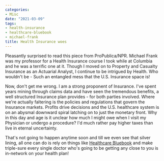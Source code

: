 ```yaml
---
categories:
- Misc
date: "2021-03-09"
tags:
- health-insurance
- healthcare-bluebook
- michael-frank
title: Health Insurance woes
---
```


Pleasantly surprised to read this piece from ProPublica/NPR. Michael Frank was my professor for a Health Insurance course I took while at Columbia and he was a terrific one at it. Though I moved on to Property and Casualty Insurance as an Actuarial Analyst, I continue to be intrigued by Health. Who wouldn't be - Such an entangled mess that the U.S. Insurance space is!

Now, don't get me wrong. I am a strong proponent of Insurance. I've spent years mining through claims data and have seen the tremendous benefits, a well structured Insurance plan provides - for both parties involved. Where we're actually faltering is the policies and regulations that govern the Insurance markets. Profits drive decisions and the U.S. healthcare system is on an abysmal downward spiral latching on to just the monetary front. Why in this day and age is it unclear how much I might owe when I visit my Physician or undergo a procedure? I'd much rather pay higher taxes than live in eternal uncertainty.

That's not going to happen anytime soon and till we even see that silver lining, all one can do is rely on things like [Healthcare Bluebook](https://www.healthcarebluebook.com) and make triple-sure every single doctor who's going to be getting any close to you is in-network on your health plan!
